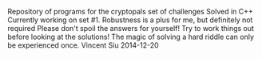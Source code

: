 Repository of programs for the cryptopals set of challenges
Solved in C++
Currently working on set #1. Robustness is a plus for me, but definitely not required
Please don't spoil the answers for yourself! Try to work things out before looking at the solutions! The magic of solving a hard riddle can only be experienced once.
Vincent Siu
2014-12-20